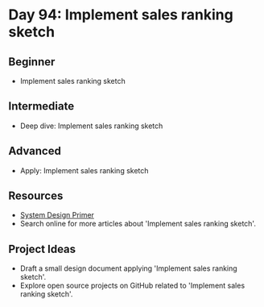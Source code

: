 # Day 94: Implement sales ranking sketch

## Beginner
- Implement sales ranking sketch

## Intermediate
- Deep dive: Implement sales ranking sketch

## Advanced
- Apply: Implement sales ranking sketch

## Resources
- [System Design Primer](https://github.com/donnemartin/system-design-primer/search?q=Implement+sales+ranking+sketch)
- Search online for more articles about 'Implement sales ranking sketch'.

## Project Ideas
- Draft a small design document applying 'Implement sales ranking sketch'.
- Explore open source projects on GitHub related to 'Implement sales ranking sketch'.
